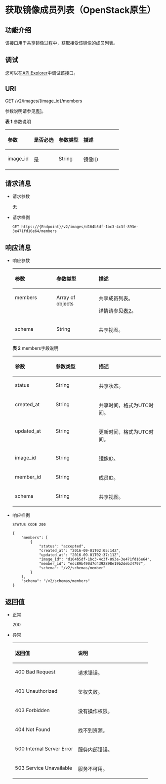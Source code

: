 # 获取镜像成员列表（OpenStack原生）<a name="ims_03_0723"></a>

## 功能介绍<a name="section24723024"></a>

该接口用于共享镜像过程中，获取接受该镜像的成员列表。

## 调试<a name="section44686511322"></a>

您可以在[API Explorer](https://apiexplorer.developer.huaweicloud.com/apiexplorer/doc?locale=zh-cn&consoleCurrentProductId=ims&consoleCurrentProductshort=&product=IMS&api=GlanceListImageMembers)中调试该接口。

## URI<a name="section21180630"></a>

GET /v2/images/\{image\_id\}/members

参数说明请参见[表1](#table27262282)。

**表 1**  参数说明

<a name="table27262282"></a>
<table><thead align="left"><tr id="row27551015"><th class="cellrowborder" valign="top" width="23.03%" id="mcps1.2.5.1.1"><p id="p17039762"><a name="p17039762"></a><a name="p17039762"></a>参数</p>
</th>
<th class="cellrowborder" valign="top" width="21.91%" id="mcps1.2.5.1.2"><p id="p38043494"><a name="p38043494"></a><a name="p38043494"></a>是否必选</p>
</th>
<th class="cellrowborder" valign="top" width="21.75%" id="mcps1.2.5.1.3"><p id="p1119157921331"><a name="p1119157921331"></a><a name="p1119157921331"></a>参数类型</p>
</th>
<th class="cellrowborder" valign="top" width="33.31%" id="mcps1.2.5.1.4"><p id="p61624137"><a name="p61624137"></a><a name="p61624137"></a>描述</p>
</th>
</tr>
</thead>
<tbody><tr id="row25499238"><td class="cellrowborder" valign="top" width="23.03%" headers="mcps1.2.5.1.1 "><p id="p52172387"><a name="p52172387"></a><a name="p52172387"></a>image_id</p>
</td>
<td class="cellrowborder" valign="top" width="21.91%" headers="mcps1.2.5.1.2 "><p id="p65213800"><a name="p65213800"></a><a name="p65213800"></a>是</p>
</td>
<td class="cellrowborder" valign="top" width="21.75%" headers="mcps1.2.5.1.3 "><p id="p3410274521331"><a name="p3410274521331"></a><a name="p3410274521331"></a>String</p>
</td>
<td class="cellrowborder" valign="top" width="33.31%" headers="mcps1.2.5.1.4 "><p id="p47826462"><a name="p47826462"></a><a name="p47826462"></a>镜像ID</p>
</td>
</tr>
</tbody>
</table>

## 请求消息<a name="section56407950"></a>

-   请求参数

    无

-   请求样例

    ```
    GET https://{Endpoint}/v2/images/d164b5df-1bc3-4c3f-893e-3e471fd16e64/members
    ```


## 响应消息<a name="section37909503"></a>

-   响应参数

    <a name="table3448659117582"></a>
    <table><thead align="left"><tr id="row1240616417582"><th class="cellrowborder" valign="top" width="27.947205279472048%" id="mcps1.1.4.1.1"><p id="p6537523417582"><a name="p6537523417582"></a><a name="p6537523417582"></a>参数</p>
    </th>
    <th class="cellrowborder" valign="top" width="28.407159284071586%" id="mcps1.1.4.1.2"><p id="p3416692117582"><a name="p3416692117582"></a><a name="p3416692117582"></a>参数类型</p>
    </th>
    <th class="cellrowborder" valign="top" width="43.645635436456345%" id="mcps1.1.4.1.3"><p id="p1605720117582"><a name="p1605720117582"></a><a name="p1605720117582"></a>描述</p>
    </th>
    </tr>
    </thead>
    <tbody><tr id="row2556488117582"><td class="cellrowborder" valign="top" width="27.947205279472048%" headers="mcps1.1.4.1.1 "><p id="p202041354101614"><a name="p202041354101614"></a><a name="p202041354101614"></a>members</p>
    </td>
    <td class="cellrowborder" valign="top" width="28.407159284071586%" headers="mcps1.1.4.1.2 "><p id="p102036546164"><a name="p102036546164"></a><a name="p102036546164"></a>Array of objects</p>
    </td>
    <td class="cellrowborder" valign="top" width="43.645635436456345%" headers="mcps1.1.4.1.3 "><p id="p1420210549169"><a name="p1420210549169"></a><a name="p1420210549169"></a>共享成员列表。</p>
    <p id="p05981305593"><a name="p05981305593"></a><a name="p05981305593"></a>详情请参见<a href="#table47745347163">表2</a>。</p>
    </td>
    </tr>
    <tr id="row5330047317582"><td class="cellrowborder" valign="top" width="27.947205279472048%" headers="mcps1.1.4.1.1 "><p id="p2237105217582"><a name="p2237105217582"></a><a name="p2237105217582"></a>schema</p>
    </td>
    <td class="cellrowborder" valign="top" width="28.407159284071586%" headers="mcps1.1.4.1.2 "><p id="p939051217582"><a name="p939051217582"></a><a name="p939051217582"></a>String</p>
    </td>
    <td class="cellrowborder" valign="top" width="43.645635436456345%" headers="mcps1.1.4.1.3 "><p id="p2243400117582"><a name="p2243400117582"></a><a name="p2243400117582"></a>共享视图。</p>
    </td>
    </tr>
    </tbody>
    </table>

    **表 2**  members字段说明

    <a name="table47745347163"></a>
    <table><thead align="left"><tr id="row177518341163"><th class="cellrowborder" valign="top" width="27.447255274472553%" id="mcps1.2.4.1.1"><p id="p157751734151616"><a name="p157751734151616"></a><a name="p157751734151616"></a>参数</p>
    </th>
    <th class="cellrowborder" valign="top" width="29.027097290270977%" id="mcps1.2.4.1.2"><p id="p377543421614"><a name="p377543421614"></a><a name="p377543421614"></a>参数类型</p>
    </th>
    <th class="cellrowborder" valign="top" width="43.525647435256474%" id="mcps1.2.4.1.3"><p id="p14775103451614"><a name="p14775103451614"></a><a name="p14775103451614"></a>描述</p>
    </th>
    </tr>
    </thead>
    <tbody><tr id="row877510347162"><td class="cellrowborder" valign="top" width="27.447255274472553%" headers="mcps1.2.4.1.1 "><p id="p27752348167"><a name="p27752348167"></a><a name="p27752348167"></a>status</p>
    </td>
    <td class="cellrowborder" valign="top" width="29.027097290270977%" headers="mcps1.2.4.1.2 "><p id="p57752347164"><a name="p57752347164"></a><a name="p57752347164"></a>String</p>
    </td>
    <td class="cellrowborder" valign="top" width="43.525647435256474%" headers="mcps1.2.4.1.3 "><p id="p17755341167"><a name="p17755341167"></a><a name="p17755341167"></a>共享状态。</p>
    </td>
    </tr>
    <tr id="row2775113417167"><td class="cellrowborder" valign="top" width="27.447255274472553%" headers="mcps1.2.4.1.1 "><p id="p577543414167"><a name="p577543414167"></a><a name="p577543414167"></a>created_at</p>
    </td>
    <td class="cellrowborder" valign="top" width="29.027097290270977%" headers="mcps1.2.4.1.2 "><p id="p17775534161611"><a name="p17775534161611"></a><a name="p17775534161611"></a>String</p>
    </td>
    <td class="cellrowborder" valign="top" width="43.525647435256474%" headers="mcps1.2.4.1.3 "><p id="p47756349164"><a name="p47756349164"></a><a name="p47756349164"></a>共享时间，格式为UTC时间。</p>
    </td>
    </tr>
    <tr id="row1477583419160"><td class="cellrowborder" valign="top" width="27.447255274472553%" headers="mcps1.2.4.1.1 "><p id="p577523419160"><a name="p577523419160"></a><a name="p577523419160"></a>updated_at</p>
    </td>
    <td class="cellrowborder" valign="top" width="29.027097290270977%" headers="mcps1.2.4.1.2 "><p id="p187759346162"><a name="p187759346162"></a><a name="p187759346162"></a>String</p>
    </td>
    <td class="cellrowborder" valign="top" width="43.525647435256474%" headers="mcps1.2.4.1.3 "><p id="p1277553417163"><a name="p1277553417163"></a><a name="p1277553417163"></a>更新时间，格式为UTC时间。</p>
    </td>
    </tr>
    <tr id="row8776634121612"><td class="cellrowborder" valign="top" width="27.447255274472553%" headers="mcps1.2.4.1.1 "><p id="p2776113410160"><a name="p2776113410160"></a><a name="p2776113410160"></a>image_id</p>
    </td>
    <td class="cellrowborder" valign="top" width="29.027097290270977%" headers="mcps1.2.4.1.2 "><p id="p197761034141614"><a name="p197761034141614"></a><a name="p197761034141614"></a>String</p>
    </td>
    <td class="cellrowborder" valign="top" width="43.525647435256474%" headers="mcps1.2.4.1.3 "><p id="p7776143461612"><a name="p7776143461612"></a><a name="p7776143461612"></a>镜像ID。</p>
    </td>
    </tr>
    <tr id="row4776183417161"><td class="cellrowborder" valign="top" width="27.447255274472553%" headers="mcps1.2.4.1.1 "><p id="p6776203420161"><a name="p6776203420161"></a><a name="p6776203420161"></a>member_id</p>
    </td>
    <td class="cellrowborder" valign="top" width="29.027097290270977%" headers="mcps1.2.4.1.2 "><p id="p1377620348165"><a name="p1377620348165"></a><a name="p1377620348165"></a>String</p>
    </td>
    <td class="cellrowborder" valign="top" width="43.525647435256474%" headers="mcps1.2.4.1.3 "><p id="p147761734171613"><a name="p147761734171613"></a><a name="p147761734171613"></a>成员ID。</p>
    </td>
    </tr>
    <tr id="row8776163481619"><td class="cellrowborder" valign="top" width="27.447255274472553%" headers="mcps1.2.4.1.1 "><p id="p37761534151618"><a name="p37761534151618"></a><a name="p37761534151618"></a>schema</p>
    </td>
    <td class="cellrowborder" valign="top" width="29.027097290270977%" headers="mcps1.2.4.1.2 "><p id="p11776163431611"><a name="p11776163431611"></a><a name="p11776163431611"></a>String</p>
    </td>
    <td class="cellrowborder" valign="top" width="43.525647435256474%" headers="mcps1.2.4.1.3 "><p id="p7776123401620"><a name="p7776123401620"></a><a name="p7776123401620"></a>共享视图。</p>
    </td>
    </tr>
    </tbody>
    </table>

-   响应样例

    ```
    STATUS CODE 200
    ```

    ```
    {
        "members": [
            {
                "status": "accepted",
                "created_at": "2016-09-01T02:05:14Z",
                "updated_at": "2016-09-01T02:37:11Z",
                "image_id": "d164b5df-1bc3-4c3f-893e-3e471fd16e64",
                "member_id": "edc89b490d7d4392898e19b2deb34797",
                "schema": "/v2/schemas/member"
            }
        ],
        "schema": "/v2/schemas/members"
    }
    ```


## 返回值<a name="section61374531"></a>

-   正常

    200

-   异常

    <a name="table271454817439"></a>
    <table><thead align="left"><tr id="row3541095017439"><th class="cellrowborder" valign="top" width="46.54%" id="mcps1.1.3.1.1"><p id="p4971469317439"><a name="p4971469317439"></a><a name="p4971469317439"></a>返回值</p>
    </th>
    <th class="cellrowborder" valign="top" width="53.459999999999994%" id="mcps1.1.3.1.2"><p id="p35835717439"><a name="p35835717439"></a><a name="p35835717439"></a>说明</p>
    </th>
    </tr>
    </thead>
    <tbody><tr id="row2902697417439"><td class="cellrowborder" valign="top" width="46.54%" headers="mcps1.1.3.1.1 "><p id="p237466317439"><a name="p237466317439"></a><a name="p237466317439"></a>400 Bad Request</p>
    </td>
    <td class="cellrowborder" valign="top" width="53.459999999999994%" headers="mcps1.1.3.1.2 "><p id="p5812997617439"><a name="p5812997617439"></a><a name="p5812997617439"></a>请求错误。</p>
    </td>
    </tr>
    <tr id="row5340773917439"><td class="cellrowborder" valign="top" width="46.54%" headers="mcps1.1.3.1.1 "><p id="p3105962817439"><a name="p3105962817439"></a><a name="p3105962817439"></a>401 Unauthorized</p>
    </td>
    <td class="cellrowborder" valign="top" width="53.459999999999994%" headers="mcps1.1.3.1.2 "><p id="p3280197817439"><a name="p3280197817439"></a><a name="p3280197817439"></a>鉴权失败。</p>
    </td>
    </tr>
    <tr id="row2678235117439"><td class="cellrowborder" valign="top" width="46.54%" headers="mcps1.1.3.1.1 "><p id="p2188683517439"><a name="p2188683517439"></a><a name="p2188683517439"></a>403 Forbidden</p>
    </td>
    <td class="cellrowborder" valign="top" width="53.459999999999994%" headers="mcps1.1.3.1.2 "><p id="p2800317417439"><a name="p2800317417439"></a><a name="p2800317417439"></a>没有操作权限。</p>
    </td>
    </tr>
    <tr id="row16775501191954"><td class="cellrowborder" valign="top" width="46.54%" headers="mcps1.1.3.1.1 "><p id="p19013873191957"><a name="p19013873191957"></a><a name="p19013873191957"></a>404 Not Found</p>
    </td>
    <td class="cellrowborder" valign="top" width="53.459999999999994%" headers="mcps1.1.3.1.2 "><p id="p63728762191957"><a name="p63728762191957"></a><a name="p63728762191957"></a>找不到资源。</p>
    </td>
    </tr>
    <tr id="row5070198217439"><td class="cellrowborder" valign="top" width="46.54%" headers="mcps1.1.3.1.1 "><p id="p1321988617439"><a name="p1321988617439"></a><a name="p1321988617439"></a>500 Internal Server Error</p>
    </td>
    <td class="cellrowborder" valign="top" width="53.459999999999994%" headers="mcps1.1.3.1.2 "><p id="p6417782617439"><a name="p6417782617439"></a><a name="p6417782617439"></a>服务内部错误。</p>
    </td>
    </tr>
    <tr id="row4072952517439"><td class="cellrowborder" valign="top" width="46.54%" headers="mcps1.1.3.1.1 "><p id="p1075724317439"><a name="p1075724317439"></a><a name="p1075724317439"></a>503 Service Unavailable</p>
    </td>
    <td class="cellrowborder" valign="top" width="53.459999999999994%" headers="mcps1.1.3.1.2 "><p id="p6603036117439"><a name="p6603036117439"></a><a name="p6603036117439"></a>服务不可用。</p>
    </td>
    </tr>
    </tbody>
    </table>


